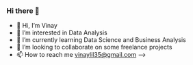 ### Hi there 👋

- 👋 Hi, I’m Vinay
- 👀 I’m interested in Data Analysis
- 🌱 I’m currently learning Data Science and Business Analysis
- 💞️ I’m looking to collaborate on some freelance projects
- 📫 How to reach me vinaylil35@gmail.com
-->
